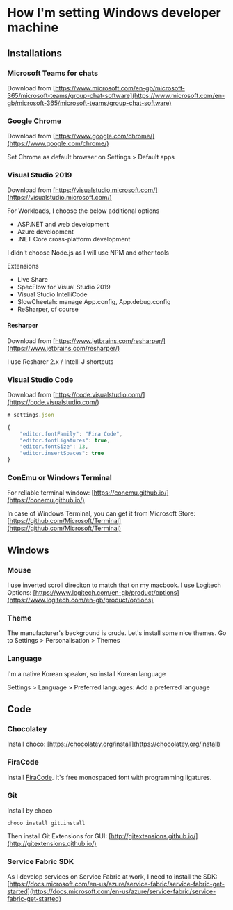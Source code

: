 # How I'm setting Windows developer machine

## Installations

### Microsoft Teams for chats

Download from [https://www.microsoft.com/en-gb/microsoft-365/microsoft-teams/group-chat-software](https://www.microsoft.com/en-gb/microsoft-365/microsoft-teams/group-chat-software)

### Google Chrome

Download from [https://www.google.com/chrome/](https://www.google.com/chrome/)

Set Chrome as default browser on Settings &gt; Default apps

### Visual Studio 2019

Download from [https://visualstudio.microsoft.com/](https://visualstudio.microsoft.com/)

For Workloads, I choose the below additional options

* ASP.NET and web development
* Azure development
* .NET Core cross-platform development

I didn't choose Node.js as I will use NPM and other tools

Extensions

* Live Share
* SpecFlow for Visual Studio 2019
* Visual Studio IntelliCode
* SlowCheetah: manage App.config, App.debug.config
* ReSharper, of course

#### Resharper

Download from [https://www.jetbrains.com/resharper/](https://www.jetbrains.com/resharper/)

I use Resharer 2.x / Intelli J shortcuts

### Visual Studio Code

Download from [https://code.visualstudio.com/](https://code.visualstudio.com/)

```javascript
# settings.json

{
    "editor.fontFamily": "Fira Code",
    "editor.fontLigatures": true,
    "editor.fontSize": 13,
    "editor.insertSpaces": true
}
```

### ConEmu or Windows Terminal

For reliable terminal window: [https://conemu.github.io/](https://conemu.github.io/)

In case of Windows Terminal, you can get it from Microsoft Store: [https://github.com/Microsoft/Terminal](https://github.com/Microsoft/Terminal)

## Windows

### Mouse

I use inverted scroll direciton to match that on my macbook. I use Logitech Options: [https://www.logitech.com/en-gb/product/options](https://www.logitech.com/en-gb/product/options)

### Theme

The manufacturer's background is crude. Let's install some nice themes. Go to Settings &gt; Personalisation &gt; Themes

### Language

I'm a native Korean speaker, so install Korean language

Settings &gt; Language &gt; Preferred languages: Add a preferred language

## Code

### Chocolatey

Install choco: [https://chocolatey.org/install](https://chocolatey.org/install)

### FiraCode

Install [FiraCode](https://github.com/tonsky/FiraCode). It's free monospaced font with programming ligatures.

### Git

Install by choco

```text
choco install git.install
```

Then install Git Extensions for GUI: [http://gitextensions.github.io/](http://gitextensions.github.io/)

### Service Fabric SDK

As I develop services on Service Fabric at work, I need to install the SDK: [https://docs.microsoft.com/en-us/azure/service-fabric/service-fabric-get-started](https://docs.microsoft.com/en-us/azure/service-fabric/service-fabric-get-started)



